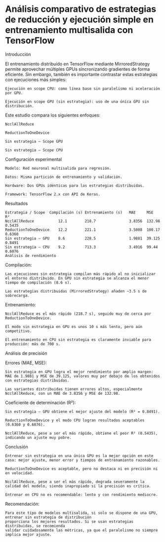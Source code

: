 # Análisis comparativo de estrategias de reducción y ejecución simple en entrenamiento multisalida con TensorFlow
Introducción

El entrenamiento distribuido en TensorFlow mediante MirroredStrategy permite aprovechar múltiples GPUs sincronizando gradientes de forma eficiente. Sin embargo, también es importante contrastar estas estrategias con ejecuciones más simples:

    Ejecución en scope CPU: como línea base sin paralelismo ni aceleración por GPU.

    Ejecución en scope GPU (sin estrategia): uso de una única GPU sin distribución.

Este estudio compara los siguientes enfoques:

    NcclAllReduce

    ReductionToOneDevice

    Sin estrategia – Scope GPU

    Sin estrategia – Scope CPU

Configuración experimental

    Modelo: Red neuronal multisalida para regresión.

    Datos: Misma partición de entrenamiento y validación.

    Hardware: Dos GPUs idénticas para las estrategias distribuidas.

    Framework: TensorFlow 2.x con API de Keras.

Resultados

    Estrategia / Scope	Compilación (s)	Entrenamiento (s)	MAE	    MSE	    R²
    NcclAllReduce	        12.1    	218.7	            3.8356	132.98	0.5435
    ReductionToOneDevice	12.2	    221.1	            3.5008	100.17	0.6360
    Sin estrategia – GPU	8.6	        228.5	            1.9881	39.125	0.8491
    Sin estrategia – CPU	9.2	        713.3	            3.4916	99.44	0.6076
    Análisis de rendimiento

Compilación:

    Las ejecuciones sin estrategia compilan más rápido al no inicializar el entorno distribuido. En GPU sin estrategia se alcanza el menor tiempo de compilación (8.6 s).

    Las estrategias distribuidas (MirroredStrategy) añaden ~3.5 s de sobrecarga.

Entrenamiento:

    NcclAllReduce es el más rápido (218.7 s), seguido muy de cerca por ReductionToOneDevice.

    El modo sin estrategia en GPU es unos 10 s más lento, pero aún competitivo.

    El entrenamiento en CPU sin estrategia es claramente inviable para producción: más de 700 s.

Análisis de precisión

Errores (MAE, MSE):

    Sin estrategia en GPU logra el mejor rendimiento por amplio margen: MAE de 1.9881 y MSE de 39.125, valores muy por debajo de los obtenidos con estrategias distribuidas.

    Las variantes distribuidas tienen errores altos, especialmente NcclAllReduce, con un MAE de 3.8356 y MSE de 132.98.

Coeficiente de determinación (R²):

    Sin estrategia – GPU obtiene el mejor ajuste del modelo (R² = 0.8491).

    ReductionToOneDevice y el modo CPU logran resultados aceptables (0.6360 y 0.6076).

    NcclAllReduce, pese a ser el más rápido, obtiene el peor R² (0.5435), indicando un ajuste muy pobre.

Conclusión

    Entrenar sin estrategia en una única GPU es la mejor opción en este caso: mejor ajuste, menor error y tiempos de entrenamiento razonables.

    ReductionToOneDevice es aceptable, pero no destaca ni en precisión ni en velocidad.

    NcclAllReduce, pese a ser el más rápido, degrada severamente la calidad del modelo, siendo inapropiado si la precisión es crítica.

    Entrenar en CPU no es recomendable: lento y con rendimiento mediocre.

Recomendación: 

    Para este tipo de modelos multisalida, si solo se dispone de una GPU, entrenar sin estrategia de distribución 
    proporciona los mejores resultados. Si se usan estrategias distribuidas, se recomienda      
    validar cuidadosamente las métricas, ya que el paralelismo no siempre implica mejor ajuste.
